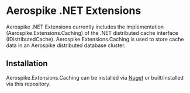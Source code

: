 Aerospike .NET Extensions
=========================

Aerospike .NET Extensions currently includes the implementation (Aerospike.Extensions.Caching) of the
.NET distributed cache interface (IDistributedCache).  Aerospike.Extensions.Caching is used to store
cache data in an Aerospike distributed database cluster.

## Installation

Aerospike.Extensions.Caching can be installed via [Nuget](https://www.nuget.org/packages/Aerospike.Extensions.Caching)
or built/installed via this repository.
